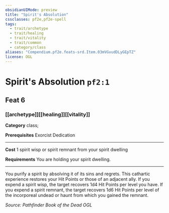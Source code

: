 ```yaml
---
obsidianUIMode: preview
title: "Spirit's Absolution"
cssclasses: pf2e,pf2e-spell
tags:
  - trait/archetype
  - trait/healing
  - trait/vitality
  - trait/common
  - category/class
aliases: "Compendium.pf2e.feats-srd.Item.03mVGvudDLyGEpTZ"
license: OGL
---
```

# Spirit's Absolution `pf2:1`
## Feat 6
### [[archetype]][[healing]][[vitality]]

**Category** class; 



**Prerequisites** Exorcist Dedication
* * *
**Cost** 1 spirit wisp or spirit remnant from your spirit dwelling

**Requirements** You are holding your spirit dwelling.

* * *

You purify a spirit by absolving it of its sins and regrets. This cathartic experience restores your Hit Points or those of an adjacent ally. If you expend a spirit wisp, the target recovers 1d4 Hit Points per level you have. If you expend a spirit remnant, the target recovers 1d6 Hit Points per level of the incorporeal undead or haunt from which you gained the remnant.

*Source: Pathfinder Book of the Dead*
*OGL*